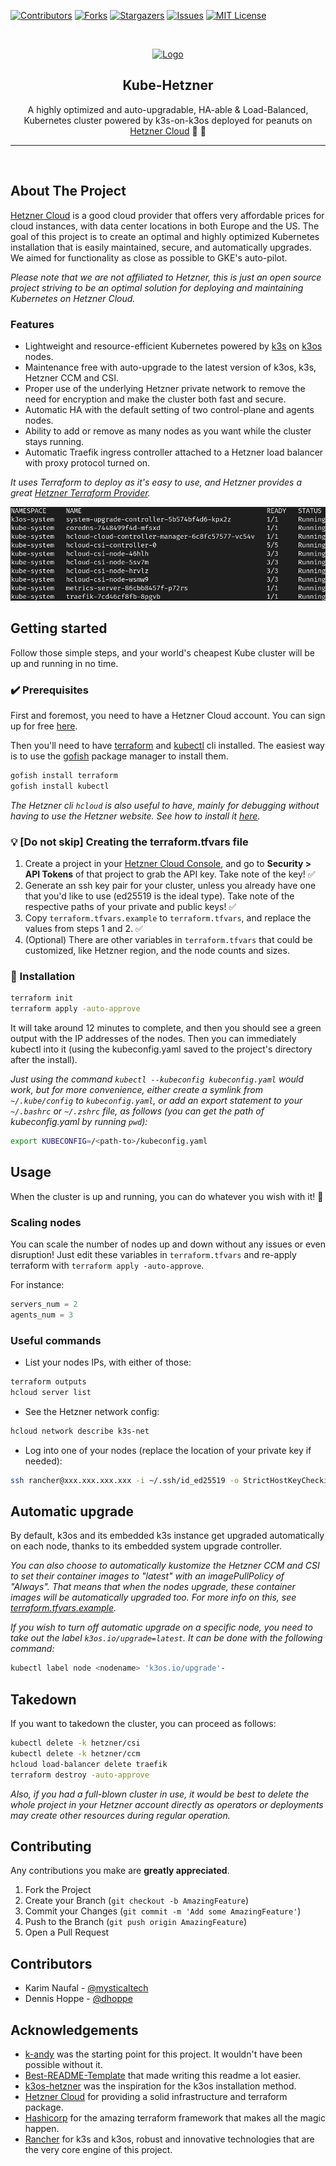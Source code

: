 [![Contributors][contributors-shield]][contributors-url]
[![Forks][forks-shield]][forks-url]
[![Stargazers][stars-shield]][stars-url]
[![Issues][issues-shield]][issues-url]
[![MIT License][license-shield]][license-url]

<!-- PROJECT LOGO -->
<br />
<p align="center">
  <a href="https://github.com/mysticaltech/kube-hetzner">
    <img src=".images/kube-hetzner-logo.png" alt="Logo" width="112" height="112">
  </a>

  <h2 align="center">Kube-Hetzner</h2>

  <p align="center">
    A highly optimized and auto-upgradable, HA-able & Load-Balanced, Kubernetes cluster powered by k3s-on-k3os deployed for peanuts on <a href="https://hetzner.com" target="_blank">Hetzner Cloud</a> 🤑 🚀
  </p>
  <hr />
  <br />
</p>

## About The Project

[Hetzner Cloud](https://hetzner.com) is a good cloud provider that offers very affordable prices for cloud instances, with data center locations in both Europe and the US. The goal of this project is to create an optimal and highly optimized Kubernetes installation that is easily maintained, secure, and automatically upgrades. We aimed for functionality as close as possible to GKE's auto-pilot.

_Please note that we are not affiliated to Hetzner, this is just an open source project striving to be an optimal solution for deploying and maintaining Kubernetes on Hetzner Cloud._

### Features

- Lightweight and resource-efficient Kubernetes powered by [k3s](https://github.com/k3s-io/k3s) on [k3os](https://github.com/rancher/k3os) nodes.
- Maintenance free with auto-upgrade to the latest version of k3os, k3s, Hetzner CCM and CSI.
- Proper use of the underlying Hetzner private network to remove the need for encryption and make the cluster both fast and secure.
- Automatic HA with the default setting of two control-plane and agents nodes.
- Ability to add or remove as many nodes as you want while the cluster stays running.
- Automatic Traefik ingress controller attached to a Hetzner load balancer with proxy protocol turned on.

_It uses Terraform to deploy as it's easy to use, and Hetzner provides a great [Hetzner Terraform Provider](https://registry.terraform.io/providers/hetznercloud/hcloud/latest/docs)._

![Product Name Screen Shot][product-screenshot]

<!-- GETTING STARTED -->

## Getting started

Follow those simple steps, and your world's cheapest Kube cluster will be up and running in no time.

### ✔️ Prerequisites

First and foremost, you need to have a Hetzner Cloud account. You can sign up for free [here](https://hetzner.com/cloud/).

Then you'll need to have [terraform](https://learn.hashicorp.com/tutorials/terraform/install-cli) and [kubectl](https://kubernetes.io/docs/tasks/tools/) cli installed. The easiest way is to use the [gofish](https://gofi.sh/#install) package manager to install them.

```sh
gofish install terraform
gofish install kubectl
```

_The Hetzner cli `hcloud` is also useful to have, mainly for debugging without having to use the Hetzner website. See how to install it [here](https://github.com/hetznercloud/cli)._

### 💡 [Do not skip] Creating the terraform.tfvars file

1. Create a project in your [Hetzner Cloud Console](https://console.hetzner.cloud/), and go to **Security > API Tokens** of that project to grab the API key. Take note of the key! ✅
2. Generate an ssh key pair for your cluster, unless you already have one that you'd like to use (ed25519 is the ideal type). Take note of the respective paths of your private and public keys! ✅
3. Copy `terraform.tfvars.example` to `terraform.tfvars`, and replace the values from steps 1 and 2. ✅
4. (Optional) There are other variables in `terraform.tfvars` that could be customized, like Hetzner region, and the node counts and sizes.

### 🎯 Installation

```sh
terraform init
terraform apply -auto-approve
```

It will take around 12 minutes to complete, and then you should see a green output with the IP addresses of the nodes. Then you can immediately kubectl into it (using the kubeconfig.yaml saved to the project's directory after the install).

_Just using the command `kubectl --kubeconfig kubeconfig.yaml` would work, but for more convenience, either create a symlink from `~/.kube/config` to `kubeconfig.yaml`, or add an export statement to your `~/.bashrc` or `~/.zshrc` file, as follows (you can get the path of kubeconfig.yaml by running `pwd`):_

```sh
export KUBECONFIG=/<path-to>/kubeconfig.yaml
```

<!-- USAGE EXAMPLES -->

## Usage

When the cluster is up and running, you can do whatever you wish with it! 🎉

### Scaling nodes

You can scale the number of nodes up and down without any issues or even disruption! Just edit these variables in `terraform.tfvars` and re-apply terraform with `terraform apply -auto-approve`.

For instance:

```tfvars
servers_num = 2
agents_num = 3
```

### Useful commands

- List your nodes IPs, with either of those:

```sh
terraform outputs
hcloud server list
```

- See the Hetzner network config:

```sh
hcloud network describe k3s-net
```

- Log into one of your nodes (replace the location of your private key if needed):

```sh
ssh rancher@xxx.xxx.xxx.xxx -i ~/.ssh/id_ed25519 -o StrictHostKeyChecking=no
```

## Automatic upgrade

By default, k3os and its embedded k3s instance get upgraded automatically on each node, thanks to its embedded system upgrade controller.

_You can also choose to automatically kustomize the Hetzner CCM and CSI to set their container images to "latest" with an imagePullPolicy of "Always". That means that when the nodes upgrade, these container images will be automatically upgraded too. For more info on this, see [terraform.tfvars.example](terraform.tfvars.example)._

_If you wish to turn off automatic upgrade on a specific node, you need to take out the label `k3os.io/upgrade=latest`. It can be done with the following command:_

```sh
kubectl label node <nodename> 'k3os.io/upgrade'-
```

## Takedown

If you want to takedown the cluster, you can proceed as follows:

```sh
kubectl delete -k hetzner/csi
kubectl delete -k hetzner/ccm
hcloud load-balancer delete traefik
terraform destroy -auto-approve
```

_Also, if you had a full-blown cluster in use, it would be best to delete the whole project in your Hetzner account directly as operators or deployments may create other resources during regular operation._

<!-- CONTRIBUTING -->

## Contributing

Any contributions you make are **greatly appreciated**.

1. Fork the Project
2. Create your Branch (`git checkout -b AmazingFeature`)
3. Commit your Changes (`git commit -m 'Add some AmazingFeature'`)
4. Push to the Branch (`git push origin AmazingFeature`)
5. Open a Pull Request

<!-- CONTACT -->

## Contributors

- Karim Naufal - [@mysticaltech](https://github.com/mysticaltech)
- Dennis Hoppe - [@dhoppe](https://github.com/dhoppe)

<!-- ACKNOWLEDGEMENTS -->

## Acknowledgements

- [k-andy](https://github.com/StarpTech/k-andy) was the starting point for this project. It wouldn't have been possible without it.
- [Best-README-Template](https://github.com/othneildrew/Best-README-Template) that made writing this readme a lot easier.
- [k3os-hetzner](https://github.com/hughobrien/k3os-hetzner) was the inspiration for the k3os installation method.
- [Hetzner Cloud](https://www.hetzner.com) for providing a solid infrastructure and terraform package.
- [Hashicorp](https://www.hashicorp.com) for the amazing terraform framework that makes all the magic happen.
- [Rancher](https://www.rancher.com) for k3s and k3os, robust and innovative technologies that are the very core engine of this project.

[contributors-shield]: https://img.shields.io/github/contributors/mysticaltech/kube-hetzner.svg?style=for-the-badge
[contributors-url]: https://github.com/mysticaltech/kube-hetzner/graphs/contributors
[forks-shield]: https://img.shields.io/github/forks/mysticaltech/kube-hetzner.svg?style=for-the-badge
[forks-url]: https://github.com/mysticaltech/kube-hetzner/network/members
[stars-shield]: https://img.shields.io/github/stars/mysticaltech/kube-hetzner.svg?style=for-the-badge
[stars-url]: https://github.com/mysticaltech/kube-hetzner/stargazers
[issues-shield]: https://img.shields.io/github/issues/mysticaltech/kube-hetzner.svg?style=for-the-badge
[issues-url]: https://github.com/mysticaltech/kube-hetzner/issues
[license-shield]: https://img.shields.io/github/license/mysticaltech/kube-hetzner.svg?style=for-the-badge
[license-url]: https://github.com/mysticaltech/kube-hetzner/blob/master/LICENSE.txt
[product-screenshot]: .images/kubectl-pod-all.png
